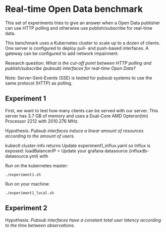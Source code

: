 # Real-time Open Data benchmark

This set of experiments tries to give an answer when a Open Data publisher can use HTTP polling and otherwise use publish/subscribe for real-time data.

This benchmark uses a Kubernetes cluster to scale up to a dozen of clients.
One server is configured to deploy pull- and push-based interfaces.
A gateway can be configured to add network impairment. 

Research question: *What is the cut-off point between HTTP polling and publish/subscribe (pubsub) interfaces for real-time Open Data?*

Note: Server-Sent-Events (SSE) is tested for pubsub systems to use the same protocol (HTTP) as polling.

## Experiment 1

First, we want to test how many clients can be served with our server.
This server has 3.7 GB of memory and uses a Dual-Core AMD Opteron(tm) Processor 2212 with 2010.276 MHz.

Hypothesis: *Pubsub interfaces induce a linear amount of resources according to the amount of users.*

kubectl cluster-info returns <externalIP>
Update experiment1_influx.yaml so Influx is exposed: loadBalancerIP = <externalIP>
Update your grafana datasource (influxdb-datasource.yml) with <externalIP>

Run on the kubernetes master:
```
./experiment1.sh 
```

Run on your machine:
```
./experiment1_local.sh 
```


## Experiment 2

Hypothesis: *Pubsub interfaces have a constant total user latency according to the time between observations.*

